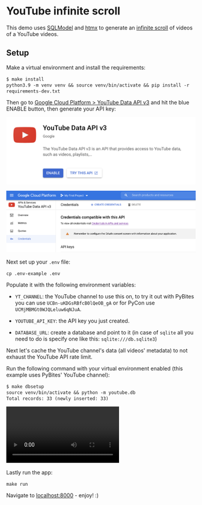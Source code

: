 # YouTube infinite scroll

This demo uses [SQLModel](https://sqlmodel.tiangolo.com/) and [htmx](https://htmx.org/) to generate an [infinite scroll](https://htmx.org/examples/infinite-scroll/) of videos of a YouTube videos.

## Setup

Make a virtual environment and install the requirements:

```
$ make install
python3.9 -m venv venv && source venv/bin/activate && pip install -r requirements-dev.txt
```

Then go to [Google Cloud Platform > YouTube Data API v3](https://console.cloud.google.com/apis/library/youtube.googleapis.com?project=top-repos) and hit the blue ENABLE button, then generate your API key:

![enable the API](assets/youtube-api1.png)

![create an API key](assets/youtube-api2.png)

Next set up your `.env` file:

```
cp .env-example .env
```

Populate it with the following environment variables:

- `YT_CHANNEL`: the YouTube channel to use this on, to try it out with PyBites you can use `UCBn-uKDGsRBfcB0lQeOB_gA` or for PyCon use `UCMjMBMGt0WJQLeluw6qNJuA`.

- `YOUTUBE_API_KEY`: the API key you just created.

- `DATABASE_URL`: create a database and point to it (in case of `sqlite` all you need to do is specify one like this: `sqlite:///db.sqlite3`)

Next let's cache the YouTube channel's data (all videos' metadata) to not exhaust the YouTube API rate limit.

Run the following command with your virtual environment enabled (this example uses PyBites' YouTube channel):

```
$ make dbsetup
source venv/bin/activate && python -m youtube.db
Total records: 33 (newly inserted: 33)
```

![importing YouTube video metadata](https://user-images.githubusercontent.com/387927/133118592-87d5b8d3-a87c-4be3-81f1-8457c0eb182c.mp4)

Lastly run the app:

```
make run
```

Navigate to [localhost:8000](http://localhost:8000/) - enjoy! :)
